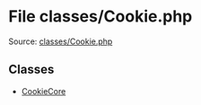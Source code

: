 File classes/Cookie.php
=========

Source: [classes/Cookie.php](https://github.com/PrestaShop/PrestaShop/blob/1.6.1.0/classes/Cookie.php)


Classes
-------

* [CookieCore](class.CookieCore.md)

